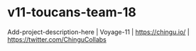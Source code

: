 # v11-toucans-team-18
Add-project-description-here | Voyage-11 | https://chingu.io/ | https://twitter.com/ChinguCollabs
